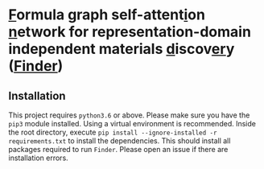 # [F]()ormula graph self-attent[i]()on [n]()etwork for representation-domain independent materials [d]()iscov[er]()y ([Finder](https://arxiv.org/abs/2201.05649))

## Installation

This project requires `python3.6` or above. Please make sure you have the `pip3` module installed. Using a virtual environment is recommended. Inside the root directory, execute `pip install --ignore-installed -r requirements.txt` to install the dependencies. This should install all packages required to run `Finder`. Please open an issue if there are installation errors.
